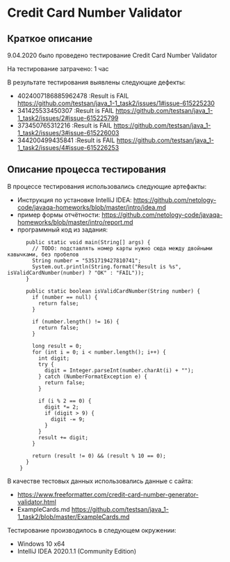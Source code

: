 # Credit Card Number Validator

## Краткое описание

9.04.2020 было проведено тестирование Credit Card Number Validator

На тестирование затрачено: 1 час

В результате тестирования выявлены следующие дефекты:

* 4024007186885962478 :Result is FAIL <https://github.com/testsan/java_1-1_task2/issues/1#issue-615225230>
* 341425533450307 :Result is FAIL <https://github.com/testsan/java_1-1_task2/issues/2#issue-615225799>
* 373450765312216 :Result is FAIL <https://github.com/testsan/java_1-1_task2/issues/3#issue-615226003>
* 344200499435841 :Result is FAIL <https://github.com/testsan/java_1-1_task2/issues/4#issue-615226253>

## Описание процесса тестирования

В процессе тестирования использовались следующие артефакты:

* Инструкция по установке  IntelliJ IDEA: <https://github.com/netology-code/javaqa-homeworks/blob/master/intro/idea.md>
* пример формы отчётности: <https://github.com/netology-code/javaqa-homeworks/blob/master/intro/report.md>
* программный код из задания:
``` public class Main {
      public static void main(String[] args) {
        // TODO: подставлять номер карты нужно сюда между двойными кавычками, без пробелов
        String number = "5351719427810741";
        System.out.println(String.format("Result is %s", isValidCardNumber(number) ? "OK" : "FAIL"));
      }
    
      public static boolean isValidCardNumber(String number) {
        if (number == null) {
          return false;
        }
    
        if (number.length() != 16) {
          return false;
        }
    
        long result = 0;
        for (int i = 0; i < number.length(); i++) {
          int digit;
          try {
            digit = Integer.parseInt(number.charAt(i) + "");
          } catch (NumberFormatException e) {
            return false;
          }
    
          if (i % 2 == 0) {
            digit *= 2;
            if (digit > 9) {
              digit -= 9;
            }
          }
          result += digit;
        }
    
        return (result != 0) && (result % 10 == 0);
      }
    }
``` 

В качестве тестовых данных использовались данные с сайта:
 * <https://www.freeformatter.com/credit-card-number-generator-validator.html>
 * ExampleCards.md <https://github.com/testsan/java_1-1_task2/blob/master/ExampleCards.md>

Тестирование производилось в следующем окружении:

* Windows 10 x64
* IntelliJ IDEA 2020.1.1 (Community Edition)
